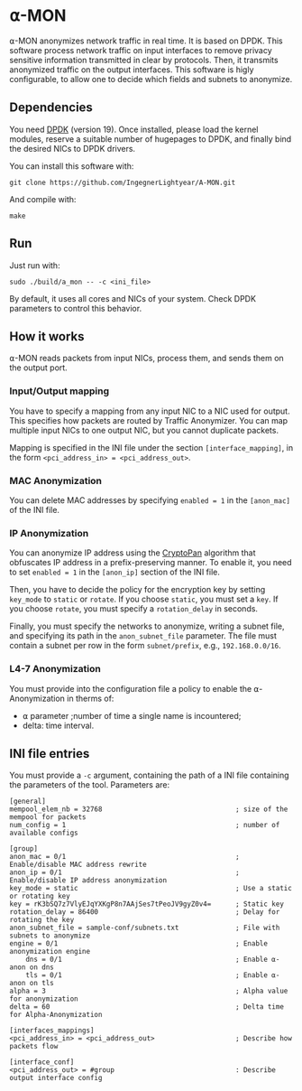 # ⍺-MON
⍺-MON anonymizes network traffic in real time. It is based on DPDK.
This software process network traffic on input interfaces to remove privacy sensitive information transmitted in clear by protocols.
Then, it transmits anonymized traffic on the output interfaces.
This software is higly configurable, to allow one to decide which fields and subnets to anonymize. 

## Dependencies

You need [DPDK](http://dpdk.org/) (version 19).
Once installed, please load the kernel modules, reserve a suitable number of hugepages to DPDK, and finally bind the desired NICs to DPDK drivers.

You can install this software with:
``` 
git clone https://github.com/IngegnerLightyear/A-MON.git
```

And compile with:
```
make
```

## Run
Just run with:
```
sudo ./build/a_mon -- -c <ini_file>
```

By default, it uses all cores and NICs of your system. Check DPDK parameters to control this behavior.

## How it works

⍺-MON reads packets from input NICs, process them, and sends them on the output port.

### Input/Output mapping

You have to specify a mapping from any input NIC to a NIC used for output. This specifies how packets are routed by Traffic Anonymizer.
You can map multiple input NICs to one output NIC, but you cannot duplicate packets.

Mapping is specified in the INI file under the section `[interface_mapping]`, in the form `<pci_address_in> = <pci_address_out>`.

### MAC Anonymization

You can delete MAC addresses by specifying `enabled = 1` in the `[anon_mac]` of the INI file.

### IP Anonymization

You can anonymize IP address using the [CryptoPan](https://www.cc.gatech.edu/computing/Networking/projects/cryptopan/) algorithm that obfuscates IP address in a prefix-preserving manner. To enable it, you need to set `enabled = 1` in the `[anon_ip]` section of the INI file.

Then, you have to decide the policy for the encryption key by setting `key_mode` to `static` or `rotate`.
If you choose `static`, you must set a `key`. If you choose `rotate`, you must specify a `rotation_delay` in seconds.

Finally, you must specify the networks to anonymize, writing a subnet file, and specifying its path in the `anon_subnet_file` parameter. The file must contain a subnet per row in the form `subnet/prefix`, e.g., `192.168.0.0/16`.

### L4-7 Anonymization

You must provide into the configuration file a policy to enable the ⍺-Anonymization in therms of:
- ⍺ parameter ;number of time a single name is incountered;
- delta: time interval.

## INI file entries
You must provide a `-c` argument, containing the path of a INI file containing the parameters of the tool.
Parameters are:
```
[general]
mempool_elem_nb = 32768                                 ; size of the mempool for packets
num_config = 1                                          ; number of available configs

[group]
anon_mac = 0/1                                          ; Enable/disable MAC address rewrite
anon_ip = 0/1                                           ; Enable/disable IP address anonymization
key_mode = static                                       ; Use a static or rotating key
key = rK3bSQ7z7VlyEJqYXKgP8n7AAjSes7tPeoJV9gyZ0v4=      ; Static key
rotation_delay = 86400                                  ; Delay for rotating the key
anon_subnet_file = sample-conf/subnets.txt              ; File with subnets to anonymize
engine = 0/1                                            ; Enable anonymization engine
    dns = 0/1                                           ; Enable ⍺-anon on dns
    tls = 0/1                                           ; Enable ⍺-anon on tls
alpha = 3                                               ; Alpha value for anonymization
delta = 60                                              ; Delta time for Alpha-Anonymization

[interfaces_mappings]
<pci_address_in> = <pci_address_out>                    ; Describe how packets flow
 
[interface_conf]
<pci_address_out> = #group                              : Describe output interface config

```



